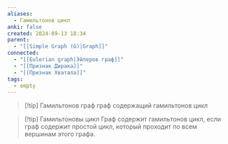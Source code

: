 ```yaml
---
aliases:
  - Гамильтонов цикл
anki: false
created: 2024-09-13 18:34
parent:
  - "[[Simple Graph (G)|Graph]]"
connected:
  - "[[Eulerian graph|Эйлеров граф]]"
  - "[[Признак Дирака]]"
  - "[[Признак Хватала]]"
tags:
  - empty
---
```



> [!tip] Гамильтонов граф
граф содержащий гамильтонов цикл

> [!tip] Гамильтоновы цикл
Граф содержит гамильтонов цикл, если граф содержит простой цикл, который проходит по всем вершинам этого графа. 